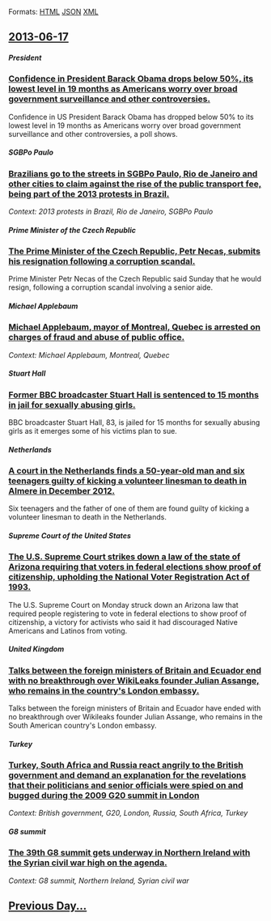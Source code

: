 
Formats: [HTML](2013/06/17/index.html)  [JSON](2013/06/17/index.json)  [XML](2013/06/17/index.xml)  

## [2013-06-17](/news/2013/06/17/index.md)

##### President
### [Confidence in President Barack Obama drops below 50%, its lowest level in 19 months as Americans worry over broad government surveillance and other controversies. ](/news/2013/06/17/confidence-in-president-barack-obama-drops-below-50-its-lowest-level-in-19-months-as-americans-worry-over-broad-government-surveillance-an.md)
Confidence in US President Barack Obama has dropped below 50% to its lowest level in 19 months as Americans worry over broad government surveillance and other controversies, a poll shows.

##### SGBPo Paulo
### [Brazilians go to the streets in SGBPo Paulo, Rio de Janeiro and other cities to claim against the rise of the public transport fee, being part of the 2013 protests in Brazil.](/news/2013/06/17/brazilians-go-to-the-streets-in-sagbpo-paulo-rio-de-janeiro-and-other-cities-to-claim-against-the-rise-of-the-public-transport-fee-being-p.md)
_Context: 2013 protests in Brazil, Rio de Janeiro, SGBPo Paulo_

##### Prime Minister of the Czech Republic
### [The Prime Minister of the Czech Republic, Petr Necas, submits his resignation following a corruption scandal. ](/news/2013/06/17/the-prime-minister-of-the-czech-republic-petr-neaas-submits-his-resignation-following-a-corruption-scandal.md)
Prime Minister Petr Necas of the Czech Republic said Sunday that he would resign, following a corruption scandal involving a senior aide.

##### Michael Applebaum
### [Michael Applebaum, mayor of Montreal, Quebec is arrested on charges of fraud and abuse of public office. ](/news/2013/06/17/michael-applebaum-mayor-of-montreal-quebec-is-arrested-on-charges-of-fraud-and-abuse-of-public-office.md)
_Context: Michael Applebaum, Montreal, Quebec_

##### Stuart Hall
### [Former BBC broadcaster Stuart Hall is sentenced to 15 months in jail for sexually abusing girls. ](/news/2013/06/17/former-bbc-broadcaster-stuart-hall-is-sentenced-to-15-months-in-jail-for-sexually-abusing-girls.md)
BBC broadcaster Stuart Hall, 83, is jailed for 15 months for sexually abusing girls as it emerges some of his victims plan to sue.

##### Netherlands
### [A court in the Netherlands finds a 50-year-old man and six teenagers guilty of kicking a volunteer linesman to death in Almere in December 2012. ](/news/2013/06/17/a-court-in-the-netherlands-finds-a-50-year-old-man-and-six-teenagers-guilty-of-kicking-a-volunteer-linesman-to-death-in-almere-in-december-2.md)
Six teenagers and the father of one of them are found guilty of kicking a volunteer linesman to death in the Netherlands.

##### Supreme Court of the United States
### [The U.S. Supreme Court strikes down a law of the state of Arizona requiring that voters in federal elections show proof of citizenship, upholding the National Voter Registration Act of 1993. ](/news/2013/06/17/the-u-s-supreme-court-strikes-down-a-law-of-the-state-of-arizona-requiring-that-voters-in-federal-elections-show-proof-of-citizenship-upho.md)
The U.S. Supreme Court on Monday struck down an Arizona law that required people registering to vote in federal elections to show proof of citizenship, a victory for activists who said it had discouraged Native Americans and Latinos from voting.

##### United Kingdom
### [Talks between the foreign ministers of Britain and Ecuador end with no breakthrough over WikiLeaks founder Julian Assange, who remains in the country's London embassy. ](/news/2013/06/17/talks-between-the-foreign-ministers-of-britain-and-ecuador-end-with-no-breakthrough-over-wikileaks-founder-julian-assange-who-remains-in-th.md)
Talks between the foreign ministers of Britain and Ecuador have ended with no breakthrough over Wikileaks founder Julian Assange, who remains in the South American country&#39;s London embassy.

##### Turkey
### [Turkey, South Africa and Russia react angrily to the British government and demand an explanation for the revelations that their politicians and senior officials were spied on and bugged during the 2009 G20 summit in London ](/news/2013/06/17/turkey-south-africa-and-russia-react-angrily-to-the-british-government-and-demand-an-explanation-for-the-revelations-that-their-politicians.md)
_Context: British government, G20, London, Russia, South Africa, Turkey_

##### G8 summit
### [The 39th G8 summit gets underway in Northern Ireland with the Syrian civil war high on the agenda. ](/news/2013/06/17/the-39th-g8-summit-gets-underway-in-northern-ireland-with-the-syrian-civil-war-high-on-the-agenda.md)
_Context: G8 summit, Northern Ireland, Syrian civil war_

## [Previous Day...](/news/2013/06/16/index.md)

